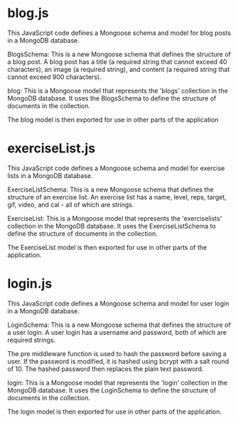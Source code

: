 # blog.js

This JavaScript code defines a Mongoose schema and model for blog posts in a MongoDB database.

BlogsSchema: This is a new Mongoose schema that defines the structure of a blog post. A blog post has a title (a required string that cannot exceed 40 characters), an image (a required string), and content (a required string that cannot exceed 900 characters).

blog: This is a Mongoose model that represents the 'blogs' collection in the MongoDB database. It uses the BlogsSchema to define the structure of documents in the collection.

The blog model is then exported for use in other parts of the application

# exerciseList.js

This JavaScript code defines a Mongoose schema and model for exercise lists in a MongoDB database.

ExerciseListSchema: This is a new Mongoose schema that defines the structure of an exercise list. An exercise list has a name, level, reps, target, gif, video, and cal - all of which are strings.

ExerciseList: This is a Mongoose model that represents the 'exerciselists' collection in the MongoDB database. It uses the ExerciseListSchema to define the structure of documents in the collection.

The ExerciseList model is then exported for use in other parts of the application.

# login.js

This JavaScript code defines a Mongoose schema and model for user login in a MongoDB database.

LoginSchema: This is a new Mongoose schema that defines the structure of a user login. A user login has a username and password, both of which are required strings.

The pre middleware function is used to hash the password before saving a user. If the password is modified, it is hashed using bcrypt with a salt round of 10. The hashed password then replaces the plain text password.

login: This is a Mongoose model that represents the 'login' collection in the MongoDB database. It uses the LoginSchema to define the structure of documents in the collection.

The login model is then exported for use in other parts of the application.
